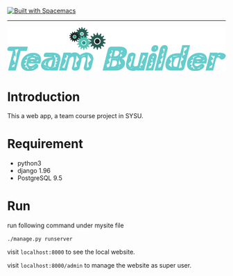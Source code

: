 [![Built with Spacemacs](https://cdn.rawgit.com/syl20bnr/spacemacs/442d025779da2f62fc86c2082703697714db6514/assets/spacemacs-badge.svg)](http://github.com/syl20bnr/spacemacs)

---

<p align="center"><img src="/doc/img/logo.png" alt="team-builder_logo"/></p>

# Introduction

This a web app, a team course project in SYSU.

# Requirement

- python3
- django 1.96
- PostgreSQL 9.5

# Run

run following command under mysite file

```
./manage.py runserver
```

visit `localhost:8000` to see the local website.

visit `localhost:8000/admin` to manage the website as super user.


